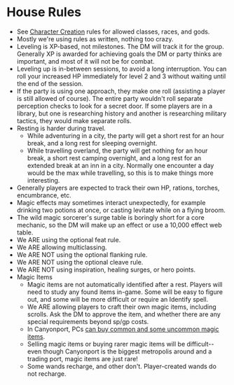 # House Rules
- See [Character Creation](build.md) rules for allowed classes, races, and gods.
- Mostly we're using rules as written, nothing too crazy.
- Leveling is XP-based, not milestones. The DM will track it for the group. Generally XP is awarded for achieving goals the DM or party thinks are important, and most of it will not be for combat.
- Leveling up is in-between sessions, to avoid a long interruption. You can roll your increased HP immediately for level 2 and 3 without waiting until the end of the session.
- If the party is using one approach, they make one roll (assisting a player is still allowed of course). The entire party wouldn't roll separate perception checks to look for a secret door. If some players are in a library, but one is researching history and another is researching military tactics, they would make separate rolls.
- Resting is harder during travel.
  - While adventuring in a city, the party will get a short rest for an hour break, and a long rest for sleeping overnight.
  - While travelling overland, the party will get nothing for an hour break, a short rest camping overnight, and a long rest for an extended break at an inn in a city. Normally one encounter a day would be the max while travelling, so this is to make things more interesting.
- Generally players are expected to track their own HP, rations, torches, encumbrance, etc.
- Magic effects may sometimes interact unexpectedly, for example drinking two potions at once, or casting levitate while on a flying broom.
- The wild magic sorcerer's surge table is boringly short for a core mechanic, so the DM will make up an effect or use a 10,000 effect web table.
- We ARE using the optional feat rule. 
- We ARE allowing multiclassing.
- We ARE NOT using the optional flanking rule.
- We ARE NOT using the optional cleave rule.
- We ARE NOT using inspiration, healing surges, or hero points.
- Magic Items
  - Magic items are not automatically identified after a rest. Players will need to study any found items in-game. Some will be easy to figure out, and some will be more difficult or require an Identify spell.
  - We ARE allowing players to craft their own magic items, including scrolls. Ask the DM to approve the item, and whether there are any special requirements beyond sp/gp costs.
  - In Canyonport, PCs [can buy common and some uncommon magic items](magic_items.md).
  - Selling magic items or buying rarer magic items will be difficult--even though Canyonport is the biggest metropolis around and a trading port, magic items are just rare!
  - Some wands recharge, and other don't. Player-created wands do not recharge.
